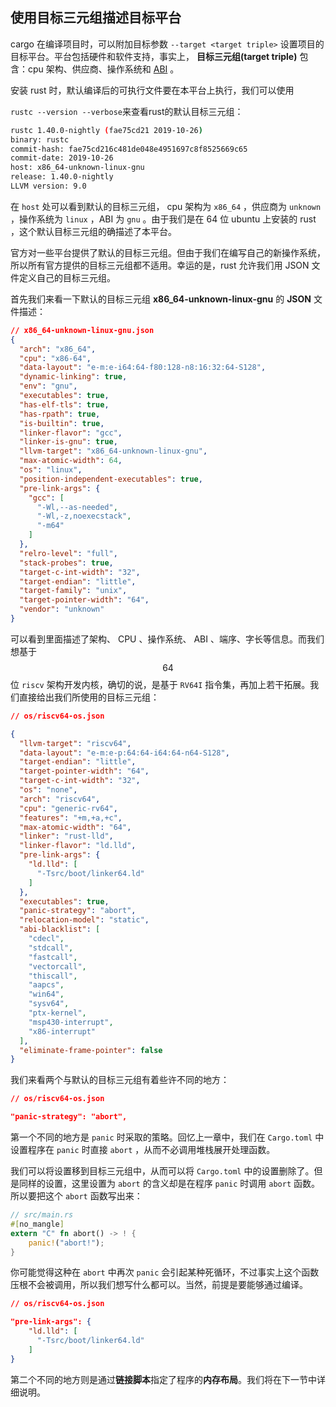 ## 使用目标三元组描述目标平台

cargo 在编译项目时，可以附加目标参数 `--target <target triple>` 设置项目的目标平台。平台包括硬件和软件支持，事实上， **目标三元组(target triple)** 包含：cpu 架构、供应商、操作系统和 [ABI](https://stackoverflow.com/questions/2171177/what-is-an-application-binary-interface-abi/2456882#2456882) 。

安装 rust 时，默认编译后的可执行文件要在本平台上执行，我们可以使用

``rustc --version --verbose``来查看rust的默认目标三元组：

```bash
rustc 1.40.0-nightly (fae75cd21 2019-10-26)
binary: rustc
commit-hash: fae75cd216c481de048e4951697c8f8525669c65
commit-date: 2019-10-26
host: x86_64-unknown-linux-gnu
release: 1.40.0-nightly
LLVM version: 9.0
```

在 ``host`` 处可以看到默认的目标三元组， cpu 架构为 ``x86_64`` ，供应商为 ``unknown`` ，操作系统为 ``linux`` ，ABI 为 ``gnu`` 。由于我们是在 64 位 ubuntu 上安装的 rust ，这个默认目标三元组的确描述了本平台。

官方对一些平台提供了默认的目标三元组。但由于我们在编写自己的新操作系统，所以所有官方提供的目标三元组都不适用。幸运的是，rust 允许我们用 JSON 文件定义自己的目标三元组。

首先我们来看一下默认的目标三元组 **x86_64-unknown-linux-gnu** 的 **JSON** 文件描述：

```json
// x86_64-unknown-linux-gnu.json
{
  "arch": "x86_64",
  "cpu": "x86-64",
  "data-layout": "e-m:e-i64:64-f80:128-n8:16:32:64-S128",
  "dynamic-linking": true,
  "env": "gnu",
  "executables": true,
  "has-elf-tls": true,
  "has-rpath": true,
  "is-builtin": true,
  "linker-flavor": "gcc",
  "linker-is-gnu": true,
  "llvm-target": "x86_64-unknown-linux-gnu",
  "max-atomic-width": 64,
  "os": "linux",
  "position-independent-executables": true,
  "pre-link-args": {
    "gcc": [
      "-Wl,--as-needed",
      "-Wl,-z,noexecstack",
      "-m64"
    ]
  },
  "relro-level": "full",
  "stack-probes": true,
  "target-c-int-width": "32",
  "target-endian": "little",
  "target-family": "unix",
  "target-pointer-width": "64",
  "vendor": "unknown"
}
```

可以看到里面描述了架构、 CPU 、操作系统、 ABI 、端序、字长等信息。而我们想基于 $$64$$ 位 ``riscv`` 架构开发内核，确切的说，是基于 ``RV64I`` 指令集，再加上若干拓展。我们直接给出我们所使用的目标三元组：

```json
// os/riscv64-os.json

{
  "llvm-target": "riscv64",
  "data-layout": "e-m:e-p:64:64-i64:64-n64-S128",
  "target-endian": "little",
  "target-pointer-width": "64",
  "target-c-int-width": "32",
  "os": "none",
  "arch": "riscv64",
  "cpu": "generic-rv64",
  "features": "+m,+a,+c",
  "max-atomic-width": "64",
  "linker": "rust-lld",
  "linker-flavor": "ld.lld",
  "pre-link-args": {
    "ld.lld": [
      "-Tsrc/boot/linker64.ld"
    ]
  },
  "executables": true,
  "panic-strategy": "abort",
  "relocation-model": "static",
  "abi-blacklist": [
    "cdecl",
    "stdcall",
    "fastcall",
    "vectorcall",
    "thiscall",
    "aapcs",
    "win64",
    "sysv64",
    "ptx-kernel",
    "msp430-interrupt",
    "x86-interrupt"
  ],
  "eliminate-frame-pointer": false
}
```

我们来看两个与默认的目标三元组有着些许不同的地方：

```json
// os/riscv64-os.json

"panic-strategy": "abort",
```

第一个不同的地方是 ``panic`` 时采取的策略。回忆上一章中，我们在 ``Cargo.toml`` 中设置程序在 ``panic`` 时直接 ``abort`` ，从而不必调用堆栈展开处理函数。

我们可以将设置移到目标三元组中，从而可以将 ``Cargo.toml`` 中的设置删除了。但是同样的设置，这里设置为 ``abort`` 的含义却是在程序 ``panic`` 时调用 ``abort`` 函数。所以要把这个 ``abort`` 函数写出来：

```rust
// src/main.rs
#[no_mangle]
extern "C" fn abort() -> ! {
    panic!("abort!");
}
```

你可能觉得这种在 ``abort`` 中再次 ``panic`` 会引起某种死循环，不过事实上这个函数压根不会被调用，所以我们想写什么都可以。当然，前提是要能够通过编译。

```json
// os/riscv64-os.json

"pre-link-args": {
    "ld.lld": [
      "-Tsrc/boot/linker64.ld"
    ]
}
```

第二个不同的地方则是通过**链接脚本**指定了程序的**内存布局**。我们将在下一节中详细说明。
